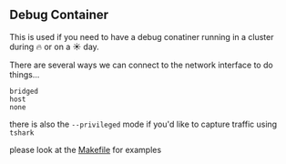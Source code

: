 ## Debug Container

This is used if you need to have a debug conatiner running in a cluster during :fire: or on a :sunny: day.

There are several ways we can connect to the network interface to do things...

`bridged`  
`host`  
`none`  

there is also the `--privileged` mode if you'd like to
capture traffic using `tshark`

please look at the [Makefile](Makefile) for examples
